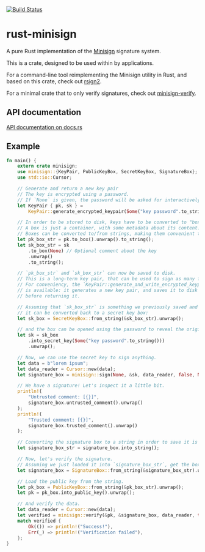 [![Build Status](https://travis-ci.org/jedisct1/rust-minisign.svg?branch=master)](https://travis-ci.org/jedisct1/rust-minisign?branch=master)

# rust-minisign

A pure Rust implementation of the [Minisign](https://jedisct1.github.io/minisign/) signature system.

This is a crate, designed to be used within by applications.

For a command-line tool reimplementing the Minisign utility in Rust, and based on this crate, check out [rsign2](https://github.com/jedisct1/rsign2).

For a minimal crate that to only verify signatures, check out [minisign-verify](https://github.com/jedisct1/rust-minisign-verify).

## API documentation

[API documentation on docs.rs](https://docs.rs/minisign)

## Example

```rust
fn main() {
    extern crate minisign;
    use minisign::{KeyPair, PublicKeyBox, SecretKeyBox, SignatureBox};
    use std::io::Cursor;

    // Generate and return a new key pair
    // The key is encrypted using a password.
    // If `None` is given, the password will be asked for interactively.
    let KeyPair { pk, sk } =
        KeyPair::generate_encrypted_keypair(Some("key password".to_string())).unwrap();

    // In order to be stored to disk, keys have to be converted to "boxes".
    // A box is just a container, with some metadata about its content.
    // Boxes can be converted to/from strings, making them convenient to use for storage.
    let pk_box_str = pk.to_box().unwrap().to_string();
    let sk_box_str = sk
        .to_box(None) // Optional comment about the key
        .unwrap()
        .to_string();

    // `pk_box_str` and `sk_box_str` can now be saved to disk.
    // This is a long-term key pair, that can be used to sign as many files as needed.
    // For conveniency, the `KeyPair::generate_and_write_encrypted_keypair()` function
    // is available: it generates a new key pair, and saves it to disk (or any `Writer`)
    // before returning it.

    // Assuming that `sk_box_str` is something we previously saved and just reloaded,
    // it can be converted back to a secret key box:
    let sk_box = SecretKeyBox::from_string(&sk_box_str).unwrap();

    // and the box can be opened using the password to reveal the original secret key:
    let sk = sk_box
        .into_secret_key(Some("key password".to_string()))
        .unwrap();

    // Now, we can use the secret key to sign anything.
    let data = b"lorem ipsum";
    let data_reader = Cursor::new(data);
    let signature_box = minisign::sign(None, &sk, data_reader, false, None, None).unwrap();

    // We have a signature! Let's inspect it a little bit.
    println!(
        "Untrusted comment: [{}]",
        signature_box.untrusted_comment().unwrap()
    );
    println!(
        "Trusted comment: [{}]",
        signature_box.trusted_comment().unwrap()
    );

    // Converting the signature box to a string in order to save it is easy.
    let signature_box_str = signature_box.into_string();

    // Now, let's verify the signature.
    // Assuming we just loaded it into `signature_box_str`, get the box back.
    let signature_box = SignatureBox::from_string(&signature_box_str).unwrap();

    // Load the public key from the string.
    let pk_box = PublicKeyBox::from_string(&pk_box_str).unwrap();
    let pk = pk_box.into_public_key().unwrap();

    // And verify the data.
    let data_reader = Cursor::new(data);
    let verified = minisign::verify(&pk, &signature_box, data_reader, true, false);
    match verified {
        Ok(()) => println!("Success!"),
        Err(_) => println!("Verification failed"),
    };
}
```